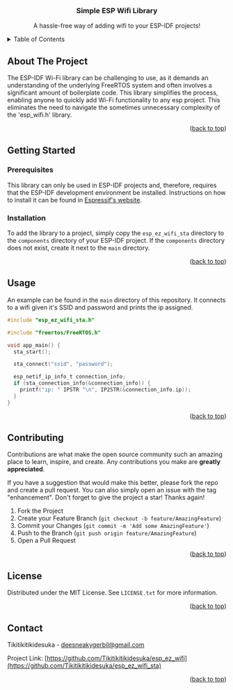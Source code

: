 <!-- Improved compatibility of back to top link: See: https://github.com/othneildrew/Best-README-Template/pull/73 -->
<a name="readme-top"></a>

<!-- PROJECT LOGO -->
<br />
<div align="center">
  <h3 align="center">Simple ESP Wifi Library</h3>

  <p align="center">
    A hassle-free way of adding wifi to your ESP-IDF projects!
  </p>
</div>



<!-- TABLE OF CONTENTS -->
<details>
  <summary>Table of Contents</summary>
  <ol>
    <li>
      <a href="#about-the-project">About The Project</a>
    </li>
    <li>
      <a href="#getting-started">Getting Started</a>
      <ul>
        <li><a href="#prerequisites">Prerequisites</a></li>
        <li><a href="#installation">Installation</a></li>
      </ul>
    </li>
    <li><a href="#usage">Usage</a></li>
    <li><a href="#contributing">Contributing</a></li>
    <li><a href="#license">License</a></li>
    <li><a href="#contact">Contact</a></li>
  </ol>
</details>


<!-- ABOUT THE PROJECT -->
## About The Project

The ESP-IDF Wi-Fi library can be challenging to use, as it demands an understanding of the underlying FreeRTOS system and often involves a significant amount of boilerplate code. This library simplifies the process, enabling anyone to quickly add Wi-Fi functionality to any esp project. This eliminates the need to navigate the sometimes unnecessary complexity of the 'esp_wifi.h' library.

<p align="right">(<a href="#readme-top">back to top</a>)</p>

<!-- GETTING STARTED -->
## Getting Started

### Prerequisites

This library can only be used in ESP-IDF projects and, therefore, requires that the ESP-IDF development environment be installed. Instructions on how to install it can be found in [Espressif's website](https://docs.espressif.com/projects/esp-idf/en/latest/esp32/get-started/).

### Installation

To add the library to a project, simply copy the `esp_ez_wifi_sta` directory to the `components` directory of your ESP-IDF project. If the `components` directory does not exist, create it next to the `main` directory.

<p align="right">(<a href="#readme-top">back to top</a>)</p>


<!-- USAGE EXAMPLES -->
## Usage

An example can be found in the `main` directory of this repository. It connects to a wifi given it's SSID and password and prints the ip assigned.

```c
#include "esp_ez_wifi_sta.h"

#include "freertos/FreeRTOS.h"

void app_main() {
  sta_start();

  sta_connect("ssid", "password");

  esp_netif_ip_info_t connection_info;
  if (sta_connection_info(&connection_info)) {
    printf("ip: " IPSTR "\n", IP2STR(&connection_info.ip));
  }
}


```

<p align="right">(<a href="#readme-top">back to top</a>)</p>


<!-- CONTRIBUTING -->
## Contributing

Contributions are what make the open source community such an amazing place to learn, inspire, and create. Any contributions you make are **greatly appreciated**.

If you have a suggestion that would make this better, please fork the repo and create a pull request. You can also simply open an issue with the tag "enhancement".
Don't forget to give the project a star! Thanks again!

1. Fork the Project
2. Create your Feature Branch (`git checkout -b feature/AmazingFeature`)
3. Commit your Changes (`git commit -m 'Add some AmazingFeature'`)
4. Push to the Branch (`git push origin feature/AmazingFeature`)
5. Open a Pull Request

<p align="right">(<a href="#readme-top">back to top</a>)</p>


<!-- LICENSE -->
## License

Distributed under the MIT License. See `LICENSE.txt` for more information.

<p align="right">(<a href="#readme-top">back to top</a>)</p>


<!-- CONTACT -->
## Contact

Tikitikitikidesuka - deesneakygerbil@gmail.com

Project Link: [https://github.com/Tikitikitikidesuka/esp_ez_wifi](https://github.com/Tikitikitikidesuka/esp_ez_wifi_sta)

<p align="right">(<a href="#readme-top">back to top</a>)</p>

